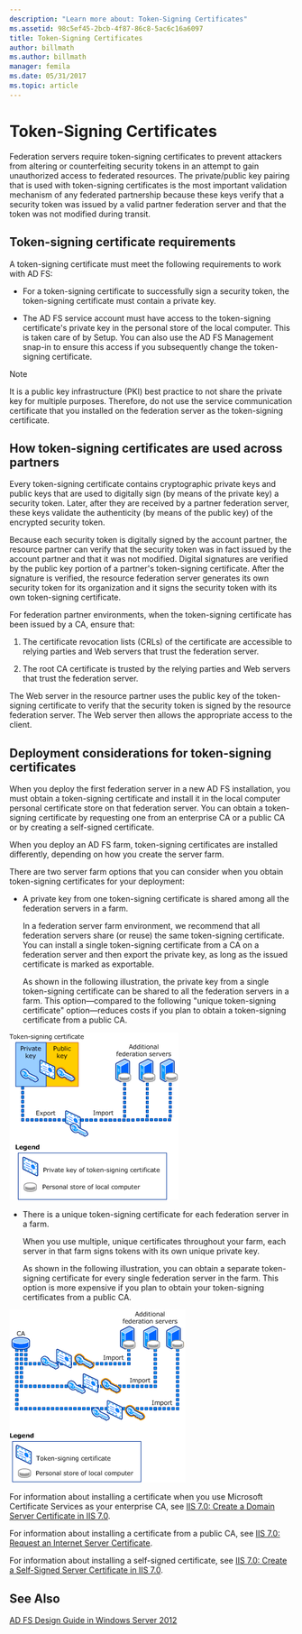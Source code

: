 ```yaml
---
description: "Learn more about: Token-Signing Certificates"
ms.assetid: 98c5ef45-2bcb-4f87-86c8-5ac6c16a6097
title: Token-Signing Certificates
author: billmath
ms.author: billmath
manager: femila
ms.date: 05/31/2017
ms.topic: article
---
```


# Token-Signing Certificates

Federation servers require token\-signing certificates to prevent attackers from altering or counterfeiting security tokens in an attempt to gain unauthorized access to federated resources. The private\/public key pairing that is used with token\-signing certificates is the most important validation mechanism of any federated partnership because these keys verify that a security token was issued by a valid partner federation server and that the token was not modified during transit.

## Token\-signing certificate requirements
A token\-signing certificate must meet the following requirements to work with AD FS:

-   For a token\-signing certificate to successfully sign a security token, the token\-signing certificate must contain a private key.

-   The AD FS service account must have access to the token\-signing certificate's private key in the personal store of the local computer. This is taken care of by Setup. You can also use the AD FS Management snap\-in to ensure this access if you subsequently change the token\-signing certificate.

> [!NOTE]
> It is a public key infrastructure \(PKI\) best practice to not share the private key for multiple purposes. Therefore, do not use the service communication certificate that you installed on the federation server as the token\-signing certificate.

## How token\-signing certificates are used across partners
Every token\-signing certificate contains cryptographic private keys and public keys that are used to digitally sign \(by means of the private key\) a security token. Later, after they are received by a partner federation server, these keys validate the authenticity \(by means of the public key\) of the encrypted security token.

Because each security token is digitally signed by the account partner, the resource partner can verify that the security token was in fact issued by the account partner and that it was not modified. Digital signatures are verified by the public key portion of a partner's token\-signing certificate. After the signature is verified, the resource federation server generates its own security token for its organization and it signs the security token with its own token\-signing certificate.

For federation partner environments, when the token\-signing certificate has been issued by a CA, ensure that:

1.  The certificate revocation lists \(CRLs\) of the certificate are accessible to relying parties and Web servers that trust the federation server.

2.  The root CA certificate is trusted by the relying parties and Web servers that trust the federation server.

The Web server in the resource partner uses the public key of the token\-signing certificate to verify that the security token is signed by the resource federation server. The Web server then allows the appropriate access to the client.

## Deployment considerations for token\-signing certificates
When you deploy the first federation server in a new AD FS installation, you must obtain a token\-signing certificate and install it in the local computer personal certificate store on that federation server. You can obtain a token\-signing certificate by requesting one from an enterprise CA or a public CA or by creating a self\-signed certificate.

When you deploy an AD FS farm, token\-signing certificates are installed differently, depending on how you create the server farm.

There are two server farm options that you can consider when you obtain token\-signing certificates for your deployment:

-   A private key from one token\-signing certificate is shared among all the federation servers in a farm.

    In a federation server farm environment, we recommend that all federation servers share \(or reuse\) the same token\-signing certificate. You can install a single token\-signing certificate from a CA on a federation server and then export the private key, as long as the issued certificate is marked as exportable.

    As shown in the following illustration, the private key from a single token\-signing certificate can be shared to all the federation servers in a farm. This option—compared to the following "unique token\-signing certificate" option—reduces costs if you plan to obtain a token\-signing certificate from a public CA.

![Illustration that shows the private key from a single token\-signing certificate can be shared to all the federation servers in a farm.](media/adfs2_fedserver_certstory_3.gif)

-   There is a unique token\-signing certificate for each federation server in a farm.

    When you use multiple, unique certificates throughout your farm, each server in that farm signs tokens with its own unique private key.

    As shown in the following illustration, you can obtain a separate token\-signing certificate for every single federation server in the farm. This option is more expensive if you plan to obtain your token\-signing certificates from a public CA.

![token signing](media/adfs2_fedserver_certstory_4.gif)

For information about installing a certificate when you use Microsoft Certificate Services as your enterprise CA, see [IIS 7.0: Create a Domain Server Certificate in IIS 7.0](https://go.microsoft.com/fwlink/?LinkId=108548).

For information about installing a certificate from a public CA, see [IIS 7.0: Request an Internet Server Certificate](https://go.microsoft.com/fwlink/?LinkId=108549).

For information about installing a self\-signed certificate, see [IIS 7.0: Create a Self\-Signed Server Certificate in IIS 7.0](https://go.microsoft.com/fwlink/?LinkID=108271).

## See Also
[AD FS Design Guide in Windows Server 2012](AD-FS-Design-Guide-in-Windows-Server-2012.md)
